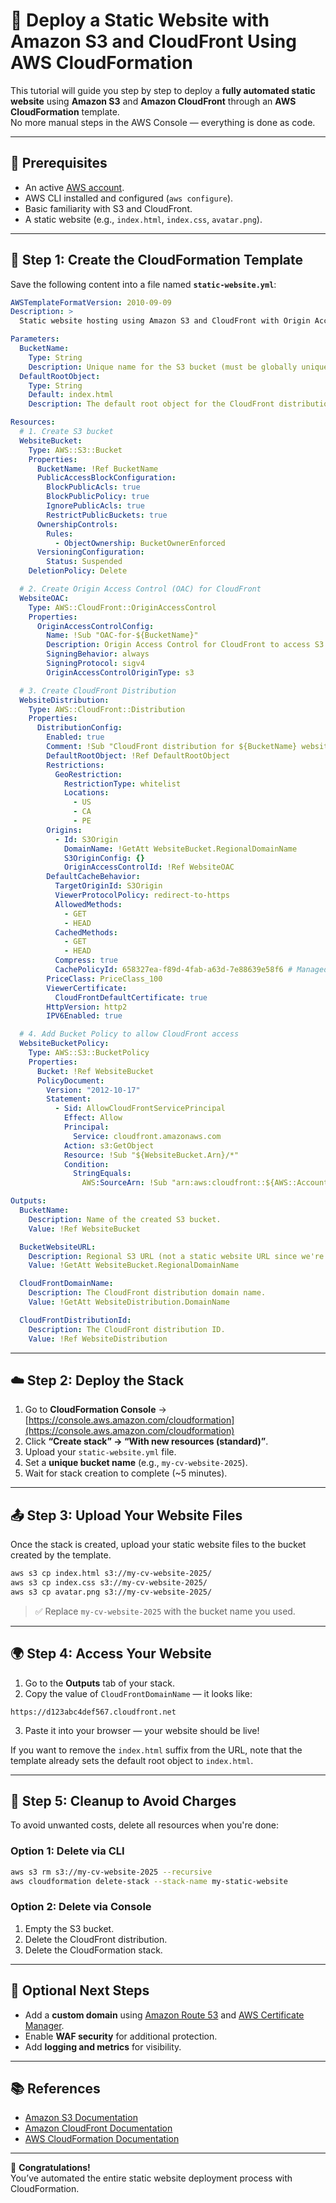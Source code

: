 # 🚀 Deploy a Static Website with Amazon S3 and CloudFront Using AWS CloudFormation

This tutorial will guide you step by step to deploy a **fully automated static website** using **Amazon S3** and **Amazon CloudFront** through an **AWS CloudFormation** template.  
No more manual steps in the AWS Console — everything is done as code.

---

## 🧰 Prerequisites

- An active [AWS account](https://aws.amazon.com).
- AWS CLI installed and configured (`aws configure`).
- Basic familiarity with S3 and CloudFront.
- A static website (e.g., `index.html`, `index.css`, `avatar.png`).

---

## 📄 Step 1: Create the CloudFormation Template

Save the following content into a file named **`static-website.yml`**:

```yaml
AWSTemplateFormatVersion: 2010-09-09
Description: >
  Static website hosting using Amazon S3 and CloudFront with Origin Access Control (OAC).

Parameters:
  BucketName:
    Type: String
    Description: Unique name for the S3 bucket (must be globally unique).
  DefaultRootObject:
    Type: String
    Default: index.html
    Description: The default root object for the CloudFront distribution.

Resources:
  # 1. Create S3 bucket
  WebsiteBucket:
    Type: AWS::S3::Bucket
    Properties:
      BucketName: !Ref BucketName
      PublicAccessBlockConfiguration:
        BlockPublicAcls: true
        BlockPublicPolicy: true
        IgnorePublicAcls: true
        RestrictPublicBuckets: true
      OwnershipControls:
        Rules:
          - ObjectOwnership: BucketOwnerEnforced
      VersioningConfiguration:
        Status: Suspended
    DeletionPolicy: Delete

  # 2. Create Origin Access Control (OAC) for CloudFront
  WebsiteOAC:
    Type: AWS::CloudFront::OriginAccessControl
    Properties:
      OriginAccessControlConfig:
        Name: !Sub "OAC-for-${BucketName}"
        Description: Origin Access Control for CloudFront to access S3
        SigningBehavior: always
        SigningProtocol: sigv4
        OriginAccessControlOriginType: s3

  # 3. Create CloudFront Distribution
  WebsiteDistribution:
    Type: AWS::CloudFront::Distribution
    Properties:
      DistributionConfig:
        Enabled: true
        Comment: !Sub "CloudFront distribution for ${BucketName} website"
        DefaultRootObject: !Ref DefaultRootObject
        Restrictions:
          GeoRestriction:
            RestrictionType: whitelist
            Locations:
              - US
              - CA
              - PE
        Origins:
          - Id: S3Origin
            DomainName: !GetAtt WebsiteBucket.RegionalDomainName
            S3OriginConfig: {}
            OriginAccessControlId: !Ref WebsiteOAC
        DefaultCacheBehavior:
          TargetOriginId: S3Origin
          ViewerProtocolPolicy: redirect-to-https
          AllowedMethods:
            - GET
            - HEAD
          CachedMethods:
            - GET
            - HEAD
          Compress: true
          CachePolicyId: 658327ea-f89d-4fab-a63d-7e88639e58f6 # Managed-CachingOptimized
        PriceClass: PriceClass_100
        ViewerCertificate:
          CloudFrontDefaultCertificate: true
        HttpVersion: http2
        IPV6Enabled: true

  # 4. Add Bucket Policy to allow CloudFront access
  WebsiteBucketPolicy:
    Type: AWS::S3::BucketPolicy
    Properties:
      Bucket: !Ref WebsiteBucket
      PolicyDocument:
        Version: "2012-10-17"
        Statement:
          - Sid: AllowCloudFrontServicePrincipal
            Effect: Allow
            Principal:
              Service: cloudfront.amazonaws.com
            Action: s3:GetObject
            Resource: !Sub "${WebsiteBucket.Arn}/*"
            Condition:
              StringEquals:
                AWS:SourceArn: !Sub "arn:aws:cloudfront::${AWS::AccountId}:distribution/${WebsiteDistribution}"

Outputs:
  BucketName:
    Description: Name of the created S3 bucket.
    Value: !Ref WebsiteBucket

  BucketWebsiteURL:
    Description: Regional S3 URL (not a static website URL since we're using OAC).
    Value: !GetAtt WebsiteBucket.RegionalDomainName

  CloudFrontDomainName:
    Description: The CloudFront distribution domain name.
    Value: !GetAtt WebsiteDistribution.DomainName

  CloudFrontDistributionId:
    Description: The CloudFront distribution ID.
    Value: !Ref WebsiteDistribution

```

---

## ☁️ Step 2: Deploy the Stack

1. Go to **CloudFormation Console** → [https://console.aws.amazon.com/cloudformation](https://console.aws.amazon.com/cloudformation)
2. Click **“Create stack” → “With new resources (standard)”**.
3. Upload your `static-website.yml` file.
4. Set a **unique bucket name** (e.g., `my-cv-website-2025`).
5. Wait for stack creation to complete (~5 minutes).

---

## 📤 Step 3: Upload Your Website Files

Once the stack is created, upload your static website files to the bucket created by the template.

```bash
aws s3 cp index.html s3://my-cv-website-2025/
aws s3 cp index.css s3://my-cv-website-2025/
aws s3 cp avatar.png s3://my-cv-website-2025/
```

> ✅ Replace `my-cv-website-2025` with the bucket name you used.

---

## 🌍 Step 4: Access Your Website

1. Go to the **Outputs** tab of your stack.
2. Copy the value of `CloudFrontDomainName` — it looks like:

```
https://d123abc4def567.cloudfront.net
```

3. Paste it into your browser — your website should be live!

If you want to remove the `index.html` suffix from the URL, note that the template already sets the default root object to `index.html`.

---

## 🧹 Step 5: Cleanup to Avoid Charges

To avoid unwanted costs, delete all resources when you're done:

### Option 1: Delete via CLI

```bash
aws s3 rm s3://my-cv-website-2025 --recursive
aws cloudformation delete-stack --stack-name my-static-website
```

### Option 2: Delete via Console
1. Empty the S3 bucket.
2. Delete the CloudFront distribution.
3. Delete the CloudFormation stack.

---

## 🧭 Optional Next Steps

- Add a **custom domain** using [Amazon Route 53](https://aws.amazon.com/route53/) and [AWS Certificate Manager](https://aws.amazon.com/certificate-manager/).
- Enable **WAF security** for additional protection.
- Add **logging and metrics** for visibility.

---

## 📚 References

- [Amazon S3 Documentation](https://docs.aws.amazon.com/s3/index.html)
- [Amazon CloudFront Documentation](https://docs.aws.amazon.com/cloudfront/index.html)
- [AWS CloudFormation Documentation](https://docs.aws.amazon.com/cloudformation/index.html)

---

🎉 **Congratulations!**  
You’ve automated the entire static website deployment process with CloudFormation.
